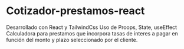 # Cotizador-prestamos-react
Desarrollado con React y TailwindCss
Uso de Proops, State, useEffect
Calculadora para prestamos que incorpora tasas de interes a pagar en función del monto y plazo seleccionado por el cliente.
